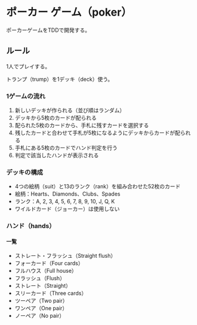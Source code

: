 # ポーカー ゲーム（poker）

ポーカーゲームをTDDで開発する。

## ルール

1人でプレイする。

トランプ（trump）を1デッキ（deck）使う。

### 1ゲームの流れ

1. 新しいデッキが作られる（並び順はランダム）
2. デッキから5枚のカードが配られる
3. 配られた5枚のカードから、手札に残すカードを選択する
4. 残したカードと合わせて手札が5枚になるようにデッキからカードが配られる
5. 手札にある5枚のカードでハンド判定を行う
6. 判定で該当したハンドが表示される

### デッキの構成

- 4つの絵柄（suit）と13のランク（rank）を組み合わせた52枚のカード
- 絵柄：Hearts、Diamonds、Clubs、Spades
- ランク：A, 2, 3, 4, 5, 6, 7, 8, 9, 10, J, Q, K
- ワイルドカード（ジョーカー）は使用しない

### ハンド（hands）

#### 一覧

- ストレート・フラッシュ（Straight flush）
- フォーカード（Four cards）
- フルハウス（Full house）
- フラッシュ（Flush）
- ストレート（Straight）
- スリーカード（Three cards）
- ツーペア（Two pair）
- ワンペア（One pair）
- ノーペア（No pair）
